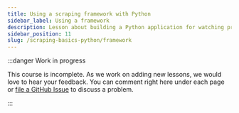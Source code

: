 ```yaml
---
title: Using a scraping framework with Python
sidebar_label: Using a framework
description: Lesson about building a Python application for watching prices. Using the Crawlee framework to simplify creating a scraper.
sidebar_position: 11
slug: /scraping-basics-python/framework
---
```


:::danger Work in progress

This course is incomplete. As we work on adding new lessons, we would love to hear your feedback. You can comment right here under each page or [file a GitHub Issue](https://github.com/apify/apify-docs/issues) to discuss a problem.

:::

<!--

import Exercises from './_exercises.mdx';

**Blah blah.**

---

caveats:
- all the info in the listing is already at the product page, so it's a bit redundant to scrape the products in the listing, we could just scrape the links

caveats and reasons for framework:
- it's slow
- logging
- a lot of boilerplate code
- anti-scraping protection
- browser crawling support
- error handling

-->
